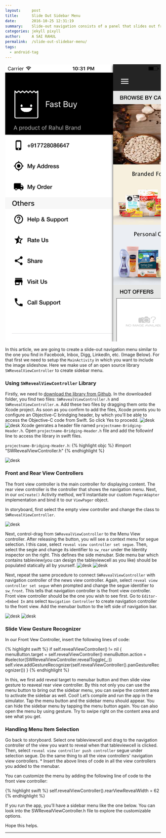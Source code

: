 ```yaml
---
layout:     post
title:      Slide Out Sidebar Menu
date:       2016-10-25 12:31:19
summary:    Slide-out navigation consists of a panel that slides out from underneath the left or the right of the main content area, revealing a vertically independent scroll view that serves as the primary navigation for the application.
categories: jekyll pixyll
author:     A SAI RAHUL
permalink:  /slide-out-slidebar-menu/
tags:
  - android-tag
---
```


![desk](https://raw.githubusercontent.com/blogofcode/blogofcode.github.io/master/images/slide-out-slidebar-menu/Simulator%20Screen%20Shot%20Oct%2025%2C%202016%2C%2010.31.12%20PM.png)

In this article, we are going to create a slide-out navigation menu similar to the one you find in Facebook, Inbox, Digg, LinkedIn, etc. (Image Below). For that first we need to setup the `MainActivity` in which you want to include the image slideshow. Here we make use of an open source library `SWRevealViewController` to create sidebar menu.

### Using `SWRevealViewController` Library

Firstly, we need to [download the library from Github](https://codeload.github.com/John-Lluch/SWRevealViewController/zip/master). In the downloaded folder, you find two files: `SWRevealViewController.h` and `SWRevealViewController.m`. Add these two files by dragging them onto the Xcode project. As soon as you confirm to add the files, Xcode promts you to configure an Objective-C brindging header, by which you'll be able to access the Objective-C code from Swift. So click Yes to procedd.
![desk](https://rawgit.com/blogofcode/blogofcode.github.io/master/images/slide-out-slidebar-menu/Screen%20Shot%202016-10-25%20at%2010.39.54%20PM.png)
![desk](https://rawgit.com/blogofcode/blogofcode.github.io/master/images/slide-out-slidebar-menu/Screen%20Shot%202016-10-25%20at%2010.39.58%20PM.png)
Xcode genrates a header file named `projectname-Bridging-Header.h`. Open `projectname-Bridging-Header.h` file and add the followinf line to access the library in swift files.

`projectname-Bridging-Header.h`:
{% highlight objc %}
#import "SWRevealViewController.h"
{% endhighlight %}

![desk](https://rawgit.com/blogofcode/blogofcode.github.io/master/images/slide-out-slidebar-menu/Screen%20Shot%202016-10-25%20at%2010.47.35%20PM.png)

### Front and Rear View Controllers

   The front view controller is the main controller for displaying content.
   The rear view controller is the controller that shows the navigation menu.
Next, in our `onCreate()` Activity method, we'll instantiate our custom `PagerAdapter` implementation and bind it to our `ViewPager` object.

In storyboard, first select the empty view controller and change the class to `SWRevealViewController`.

![desk](https://rawgit.com/blogofcode/blogofcode.github.io/master/images/slide-out-slidebar-menu/Screen%20Shot%202016-10-25%20at%2010.47.50%20PM.png)

Next, control-drag from `SWRevealViewController` to the Menu View controller. After releasing the button, you will see a context menu for segue selection. I this case, select `reveal view controller set segue`. Then, select the segie and change its identifier to `sw_rear` under the Identity inspector on the right. This defines the side menubar.
    Side menu bar which contains tableview(you can design the tableviewcell as you like) should be populated statically all by yourself.
![desk](https://rawgit.com/blogofcode/blogofcode.github.io/master/images/slide-out-slidebar-menu/Screen%20Shot%202016-10-25%20at%2010.51.34%20PM.png)
![desk](https://rawgit.com/blogofcode/blogofcode.github.io/master/images/slide-out-slidebar-menu/Screen%20Shot%202016-10-25%20at%2010.53.06%20PM.png)

Next, repeat the same procedure to connect `SWRevealViewController` with navigation controller of the news view controller. Again, select `reveal view controller set segue` when prompted and change the segue identifier to `sw_front`. This tells that navigation controller is the front view controller.
    Front view controller should be the one you wish to see first. Go to `Editor->Embed In` ans select `Navigation Controller` to create navigation controller to the front view.
    Add the menubar button to the left side of navigation bar.
    
![desk](https://rawgit.com/blogofcode/blogofcode.github.io/master/images/slide-out-slidebar-menu/Screen%20Shot%202016-10-25%20at%2010.55.52%20PM.png)
![desk](https://rawgit.com/blogofcode/blogofcode.github.io/master/images/slide-out-slidebar-menu/Screen%20Shot%202016-10-25%20at%2010.55.59%20PM.png)

### Slide View Gesture Recognizer

In our Front Vew Controller, insert the following lines of code:

{% highlight swift %}
    if self.revealViewController() != nil {
        menuButton.target = self.revealViewController()
        menuButton.action = #selector(SWRevealViewController.revealToggle(_:))
        self.view.addGestureRecognizer(self.revealViewController().panGestureRecognizer())
    }
{% endhighlight %}

In this, we first add reveal target to menubar button and then slide view gesture to reaveal rear view controller.
By this not only you can use the menu button to bring out the sidebar menu, you can swipe the content area to activate the sidebar as well.
Cool! Let’s compile and run the app in the simulator. Tap the menu button and the sidebar menu should appear. You can hide the sidebar menu by tapping the menu button again. You can also open the menu by using gesture. Try to swipe right on the content area and see what you get.

### Handling Menu Item Selection

Go back to storyboard. Select one tableviewcell and drag to the navigation controller of the view you want to reveal when that tableviewcell is clicked. Then, select `reveal view controller push controller` segue under selection segue. Do the same thing to all the view controllers' navigation view controllers.
    * Insert the above lines of code in all the view controllers you added to the menubar.

You can customize the menu by adding the following line of code to the front view controller:

{% highlight swift %}
self.revealViewController().rearViewRevealWidth = 62
{% endhighlight %}

If you run the app, you’ll have a sidebar menu like the one below. You can look into the SWRevealViewController.h file to explore the customizable options.

Hope this helps.


---

